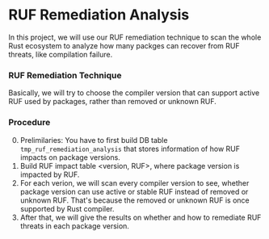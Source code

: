 # RUF Remediation Analysis

In this project, we will use our RUF remediation technique to scan the whole Rust ecosystem to analyze how many packges can recover from RUF threats, like compilation failure.

### RUF Remediation Technique

Basically, we will try to choose the compiler version that can support active RUF used by packages, rather than removed or unknown RUF. 

### Procedure

0. Prelimilaries: You have to first build DB table `tmp_ruf_remediation_analysis` that stores information of how RUF impacts on package versions.
1. Build RUF impact table <version, RUF>, where package version is impacted by RUF.
2. For each verion, we will scan every compiler version to see, whether package version can use active or stable RUF instead of removed or unknown RUF. That's because the removed or unknown RUF is once supported by Rust compiler.
3. After that, we will give the results on whether and how to remediate RUF threats in each package version.